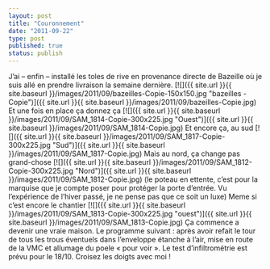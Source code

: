 ```yaml
---
layout: post
title: "Couronnement"
date: "2011-09-22"
type: post
published: true
status: publish
---
```


J’ai – enfin – installé les toles de rive en provenance directe de Bazeille où je suis allé en prendre livraison la semaine dernière. [![]({{ site.url }}{{ site.baseurl }}/images/2011/09/bazeilles-Copie-150x150.jpg "bazeilles - Copie")]({{ site.url }}{{ site.baseurl }}/images/2011/09/bazeilles-Copie.jpg) Et une fois en place ça donnez ça [![]({{ site.url }}{{ site.baseurl }}/images/2011/09/SAM_1814-Copie-300x225.jpg "Ouest")]({{ site.url }}{{ site.baseurl }}/images/2011/09/SAM_1814-Copie.jpg) Et encore ça, au sud [![]({{ site.url }}{{ site.baseurl }}/images/2011/09/SAM_1817-Copie-300x225.jpg "Sud")]({{ site.url }}{{ site.baseurl }}/images/2011/09/SAM_1817-Copie.jpg) Mais au nord, ça change pas grand-chose [![]({{ site.url }}{{ site.baseurl }}/images/2011/09/SAM_1812-Copie-300x225.jpg "Nord")]({{ site.url }}{{ site.baseurl }}/images/2011/09/SAM_1812-Copie.jpg) (le poteau en ettente, c’est pour la marquise que je compte poser pour protéger la porte d’entrée. Vu l’expérience de l’hiver passé, je ne pense pas que ce soit un luxe) Meme si c’est encore le chantier [![]({{ site.url }}{{ site.baseurl }}/images/2011/09/SAM_1813-Copie-300x225.jpg "ouest")]({{ site.url }}{{ site.baseurl }}/images/2011/09/SAM_1813-Copie.jpg) Ça commence a devenir une vraie maison. Le programme suivant : après avoir refait le tour de tous les trous éventuels dans l’enveloppe étanche à l’air, mise en route de la VMC et allumage du poele « pour voir ». Le test d’infiltrométrie est prévu pour le 18/10. Croisez les doigts avec moi !
